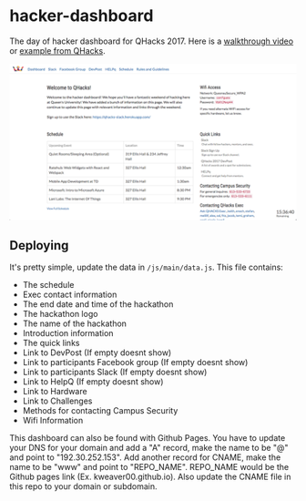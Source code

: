 # hacker-dashboard
The day of hacker dashboard for QHacks 2017. Here is a [walkthrough video](https://www.youtube.com/watch?v=BdvwEScrYTo) or [example from QHacks](https://qhacks.github.io/hacker-dashboard/).


![Example hacker dashboard](./img/demo.png "Example hacker dashboard")



## Deploying
It's pretty simple, update the data in `/js/main/data.js`. This file contains:
- The schedule
- Exec contact information
- The end date and time of the hackathon
- The hackathon logo
- The name of the hackathon
- Introduction information
- The quick links
- Link to DevPost (If empty doesnt show)
- Link to participants Facebook group (If empty doesnt show)
- Link to participants Slack (If empty doesnt show)
- Link to HelpQ (If empty doesnt show)
- Link to Hardware
- Link to Challenges
- Methods for contacting Campus Security
- Wifi Information


This dashboard can also be found with Github Pages. You have to update your DNS for your domain and add a "A" record, make the name to be "@" and point to "192.30.252.153". Add another record for CNAME, make the name to be "www" and point to "REPO_NAME". REPO_NAME would be the Github pages link (Ex. kweaver00.github.io). Also update the CNAME file in this repo to your domain or subdomain.




